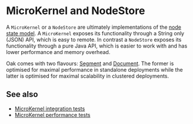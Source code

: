 <!--
   Licensed to the Apache Software Foundation (ASF) under one or more
   contributor license agreements.  See the NOTICE file distributed with
   this work for additional information regarding copyright ownership.
   The ASF licenses this file to You under the Apache License, Version 2.0
   (the "License"); you may not use this file except in compliance with
   the License.  You may obtain a copy of the License at

       http://www.apache.org/licenses/LICENSE-2.0

   Unless required by applicable law or agreed to in writing, software
   distributed under the License is distributed on an "AS IS" BASIS,
   WITHOUT WARRANTIES OR CONDITIONS OF ANY KIND, either express or implied.
   See the License for the specific language governing permissions and
   limitations under the License.
  -->

# MicroKernel and NodeStore

A `MicroKernel` or a `NodeStore` are ultimately implementations of the
[node state model](nodestate.html). A `MicroKernel` exposes its functionality through a String only
(JSON) API, which is easy to remote. In contrast a `NodeStore` exposes its functionality
through a pure Java API, which is easier to work with and has lower performance and memory overhead.

Oak comes with two flavours: [Segment](segmentmk.html) and [Document](documentmk.html). The former
is optimised for maximal performance in standalone deployments while the latter is optimised for
maximal scalability in clustered deployments.

## See also

* [MicroKernel integration tests](https://github.com/apache/jackrabbit-oak/blob/trunk/oak-it/mk/README.md)
* [MicroKernel performance tests](https://github.com/apache/jackrabbit-oak/blob/trunk/oak-mk-perf/README.md)
